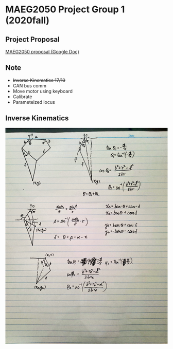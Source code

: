 # MAEG2050 Project Group 1 (2020fall) 
## Project Proposal
[MAEG2050 proposal (Google Doc)](https://docs.google.com/document/d/1hGfzVqJj8J7EWmW0Pkdcsp7leIFFPUqpIvqRC-1Z36Q/edit)

## Note
- ~~Inverse Kinematics 17/10~~
- CAN bus comm
- Move motor using keyboard
- Calibrate
- Parameteized locus

## Inverse Kinematics 
![Inverse Kinematics](Media/Inverse_kinematics.jpg)
